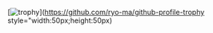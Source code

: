 [![trophy](https://github-profile-trophy.vercel.app/?username=ryo-ma)](https://github.com/ryo-ma/github-profile-trophy style="width:50px;height:50px)
